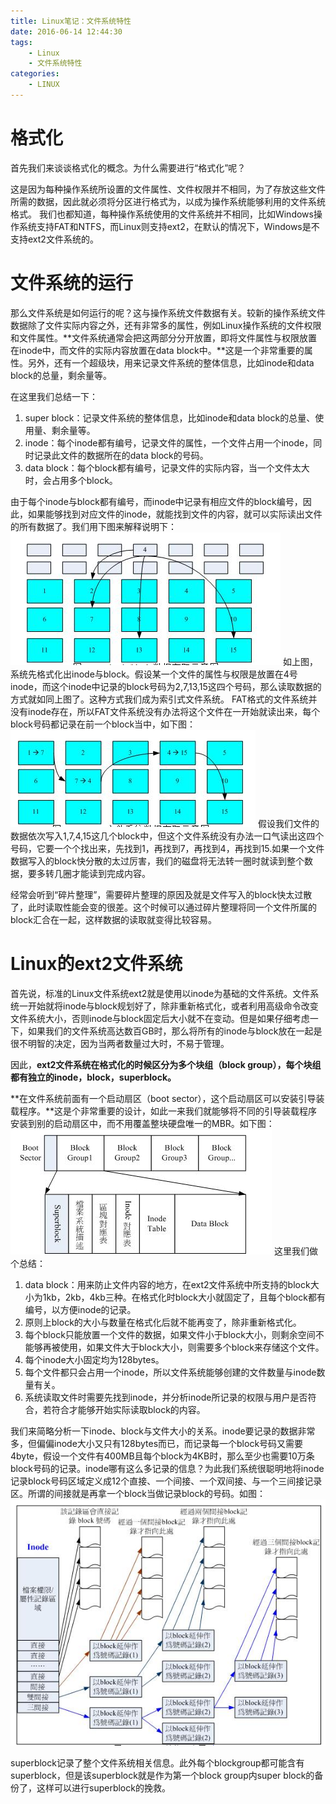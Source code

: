 ```yaml
---
title: Linux笔记：文件系统特性
date: 2016-06-14 12:44:30
tags:
	- Linux
	- 文件系统特性
categories:
	- LINUX
---
```

# 格式化
首先我们来谈谈格式化的概念。为什么需要进行“格式化”呢？
<!--more-->
这是因为每种操作系统所设置的文件属性、文件权限并不相同，为了存放这些文件所需的数据，因此就必须将分区进行格式为，以成为操作系统能够利用的文件系统格式。
我们也都知道，每种操作系统使用的文件系统并不相同，比如Windows操作系统支持FAT和NTFS，而Linux则支持ext2，在默认的情况下，Windows是不支持ext2文件系统的。

# 文件系统的运行
那么文件系统是如何运行的呢？这与操作系统文件数据有关。较新的操作系统文件数据除了文件实际内容之外，还有非常多的属性，例如Linux操作系统的文件权限和文件属性。**文件系统通常会把这两部分分开放置，即将文件属性与权限放置在inode中，而文件的实际内容放置在data block中。**这是一个非常重要的属性。另外，还有一个超级块，用来记录文件系统的整体信息，比如inode和data block的总量，剩余量等。

在这里我们总结一下：

1. super block：记录文件系统的整体信息，比如inode和data block的总量、使用量、剩余量等。
2. inode：每个inode都有编号，记录文件的属性，一个文件占用一个inode，同时记录此文件的数据所在的data block的号码。
3. data block：每个block都有编号，记录文件的实际内容，当一个文件太大时，会占用多个block。

由于每个inode与block都有编号，而inode中记录有相应文件的block编号，因此，如果能够找到对应文件的inode，就能找到文件的内容，就可以实际读出文件的所有数据了。我们用下图来解释说明下：
![cmd-markdown-logo](https://raw.githubusercontent.com/TsubasaBAKU/BLOGIMG/master/Linux%E6%96%87%E4%BB%B6%E7%B3%BB%E7%BB%9F.png)
如上图，系统先格式化出inode与block。假设某一个文件的属性与权限是放置在4号inode，而这个inode中记录的block号码为2,7,13,15这四个号码，那么读取数据的方式就如同上图了。这种方式我们成为索引式文件系统。
FAT格式的文件系统并没有inode存在，所以FAT文件系统没有办法将这个文件在一开始就读出来，每个block号码都记录在前一个block当中，如下图：
![cmd-markdown-logo](https://raw.githubusercontent.com/TsubasaBAKU/BLOGIMG/master/FAT%E6%96%87%E4%BB%B6%E7%B3%BB%E7%BB%9F.png)
假设我们文件的数据依次写入1,7,4,15这几个block中，但这个文件系统没有办法一口气读出这四个号码，它要一个个找出来，先找到1，再找到7，再找到4，再找到15.如果一个文件数据写入的block快分散的太过厉害，我们的磁盘将无法转一圈时就读到整个数据，要多转几圈才能读到完成内容。

经常会听到“碎片整理”，需要碎片整理的原因及就是文件写入的block快太过散了，此时读取性能会变的很差。这个时候可以通过碎片整理将同一个文件所属的block汇合在一起，这样数据的读取就变得比较容易。

# Linux的ext2文件系统

首先说，标准的Linux文件系统ext2就是使用以inode为基础的文件系统。文件系统一开始就将inode与block规划好了，除非重新格式化，或者利用高级命令改变文件系统大小，否则inode与block固定后大小就不在变动。但是如果仔细考虑一下，如果我们的文件系统高达数百GB时，那么将所有的inode与block放在一起是很不明智的决定，因为当两者数量过大时，不易于管理。

因此，**ext2文件系统在格式化的时候区分为多个块组（block group），每个块组都有独立的inode，block，superblock。**

**在文件系统前面有一个启动扇区（boot sector），这个启动扇区可以安装引导装载程序。**这是个非常重要的设计，如此一来我们就能够将不同的引导装载程序安装到别的启动扇区中，而不用覆盖整块硬盘唯一的MBR。如下图：
![cmd-markdown-logo](https://raw.githubusercontent.com/TsubasaBAKU/BLOGIMG/master/ext2%E6%96%87%E4%BB%B6%E7%B3%BB%E7%BB%9F%E5%B1%9E%E6%80%A7.png)
这里我们做个总结：

1. data block：用来防止文件内容的地方，在ext2文件系统中所支持的block大小为1kb，2kb，4kb三种。在格式化时block大小就固定了，且每个block都有编号，以方便inode的记录。
2. 原则上block的大小与数量在格式化后就不能再变了，除非重新格式化。
3. 每个block只能放置一个文件的数据，如果文件小于block大小，则剩余空间不能够再被使用，如果文件大于block大小，则需要多个block来存储这个文件。
4. 每个inode大小固定均为128bytes。
5. 每个文件都只会占用一个inode，所以文件系统能够创建的文件数量与inode数量有关。
6. 系统读取文件时需要先找到inode，并分析inode所记录的权限与用户是否符合，若符合才能够开始实际读取block的内容。

我们来简略分析一下inode、block与文件大小的关系。inode要记录的数据非常多，但偏偏inode大小又只有128bytes而已，而记录每一个block号码又需要4byte，假设一个文件有400MB且每个block为4KB时，那么至少也需要10万条block号码的记录。inode哪有这么多记录的信息？为此我们系统很聪明地将inode记录block号码区域定义成12个直接、一个间接、一个双间接、与一个三间接记录区。所谓的间接就是再拿一个block当做记录block的号码。如图：
![cmd-markdown-logo](https://raw.githubusercontent.com/TsubasaBAKU/BLOGIMG/master/inode结构.png)

superblock记录了整个文件系统相关信息。此外每个blockgroup都可能含有superblock，但是该superblock就是作为第一个block group内super block的备份了，这样可以进行superblock的挽救。



